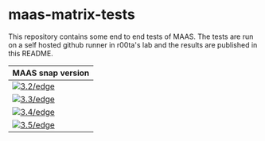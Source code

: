 # maas-matrix-tests

This repository contains some end to end tests of MAAS. 
The tests are run on a self hosted github runner in r00ta's lab and the results are published in this README.

| MAAS snap version   |
|---------------------|
| [![3.2/edge](https://github.com/r00ta/maas-matrix-tests/actions/workflows/3.2-edge.yml/badge.svg)](https://github.com/r00ta/maas-matrix-tests/actions/workflows/3.2-edge.yml) |
| [![3.3/edge](https://github.com/r00ta/maas-matrix-tests/actions/workflows/3.3-edge.yml/badge.svg)](https://github.com/r00ta/maas-matrix-tests/actions/workflows/3.3-edge.yml) |
| [![3.4/edge](https://github.com/r00ta/maas-matrix-tests/actions/workflows/3.4-edge.yml/badge.svg)](https://github.com/r00ta/maas-matrix-tests/actions/workflows/3.4-edge.yml) |
| [![3.5/edge](https://github.com/r00ta/maas-matrix-tests/actions/workflows/3.5-edge.yml/badge.svg)](https://github.com/r00ta/maas-matrix-tests/actions/workflows/3.5-edge.yml) |
